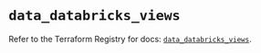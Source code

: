 # `data_databricks_views`

Refer to the Terraform Registry for docs: [`data_databricks_views`](https://registry.terraform.io/providers/databricks/databricks/1.71.0/docs/data-sources/views).
